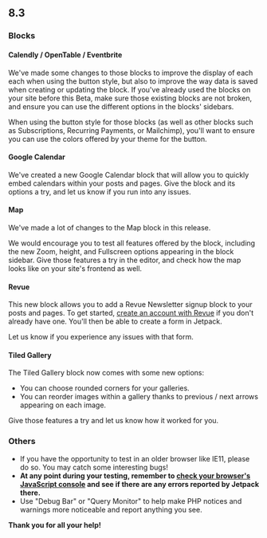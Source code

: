 ## 8.3

### Blocks

#### Calendly / OpenTable / Eventbrite

We've made some changes to those blocks to improve the display of each each when using the button style, but also to improve the way data is saved when creating or updating the block. If you've already used the blocks on your site before this Beta, make sure those existing blocks are not broken, and ensure you can use the different options in the blocks' sidebars.

When using the button style for those blocks (as well as other blocks such as Subscriptions, Recurring Payments, or Mailchimp), you'll want to ensure you can use the colors offered by your theme for the button.

#### Google Calendar

We've created a new Google Calendar block that will allow you to quickly embed calendars within your posts and pages. Give the block and its options a try, and let us know if you run into any issues.

#### Map

We've made a lot of changes to the Map block in this release.

We would encourage you to test all features offered by the block, including the new Zoom, height, and Fullscreen options appearing in the block sidebar. Give those features a try in the editor, and check how the map looks like on your site's frontend as well.

#### Revue

This new block allows you to add a Revue Newsletter signup block to your posts and pages. To get started, [create an account with Revue](https://www.getrevue.co/) if you don't already have one. You'll then be able to create a form in Jetpack.

Let us know if you experience any issues with that form.

#### Tiled Gallery

The Tiled Gallery block now comes with some new options:

- You can choose rounded corners for your galleries.
- You can reorder images within a gallery thanks to previous / next arrows appearing on each image.

Give those features a try and let us know how it worked for you.

### Others

- If you have the opportunity to test in an older browser like IE11, please do so. You may catch some interesting bugs!
- **At any point during your testing, remember to [check your browser's JavaScript console](https://codex.wordpress.org/Using_Your_Browser_to_Diagnose_JavaScript_Errors#Step_3:_Diagnosis) and see if there are any errors reported by Jetpack there.**
- Use "Debug Bar" or "Query Monitor" to help make PHP notices and warnings more noticeable and report anything you see.

**Thank you for all your help!**
